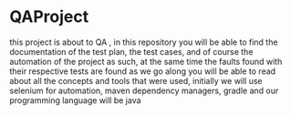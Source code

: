 # QAProject
this project is about to QA , in this repository you will be able to find the documentation of the test plan, the test cases, and of course the automation of the project as such, at the same time the faults found with their respective tests are found
as we go along you will be able to read about all the concepts and tools that were used, initially we will use selenium for automation, maven dependency managers, gradle and our programming language will be java
